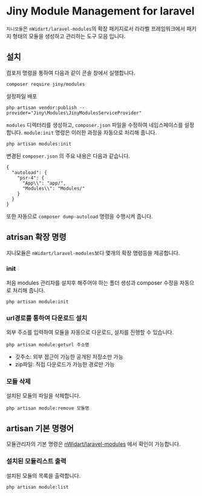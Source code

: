 # Jiny Module Management for laravel
`지니모듈`은 `nWidart/laravel-modules`의 확장 패키지로서 라라벨 프레임워크에서 패키지 형태의 
모듈을 생성하고 관리하는 도구 모음 입니다.

## 설치
컴포저 명령을 통하여 다음과 같이 콘솔 창에서 실행합니다.
```
composer require jiny/modules
```

설정파일 배포
```
php artisan vendor:publish --provider="Jiny\Modules\JinyModulesServiceProvider"
```

`modules` 디렉터리를 생성하고, `composer.json` 파일을 수정하여 네임스페이스를 설정합니다.
`module:init` 명령은 이러한 과정을 자동으로 처리해 줍니다.
```
php artisan modules:init
```

변경된 `composer.json` 의 주요 내용은 다음과 같습니다.
```
{
  "autoload": {
    "psr-4": {
      "App\\": "app/",
      "Modules\\": "Modules/"
    }
  }
}
```

또한 자동으로 `composer dump-autoload` 명령을 수행시켜 줍니다.


## atrisan 확장 명령
지니모듈은 `nWidart/laravel-modules`보다 몇개의 확장 명령등을 제공합니다.

### init
처음 modules 관리자를 설치후 해주어야 하는 폴더 생성과 composer 수정을 자동으로 처리해 줍니다.
```
php artisan module:init
```

### url경로를 통하여 다운로드 설치
외부 주소를 입력하여 모듈을 자동으로 다운로드, 설치를 진행할 수 있습니다.

```
php artisan module:geturl 주소명
```

* 깃주소: 외부 접근이 가능한 공개된 저장소만 가능
* zip파일: 직접 다운로드가 가능한 경로만 가능

### 모듈 삭제
설치된 모듈의 파일을 삭제합니다.

```
php artisan module:remove 모듈명
```

## artisan 기본 명령어
모듈관리자의 기본 명령은 [nWidart/laravel-modules](https://nwidart.com/laravel-modules/v6/introduction) 에서 확인이 가능합니다.

### 설치된 모듈리스트 출력
설치된 모듈의 목록을 출력합니다.
```
php artisan module:list
```

